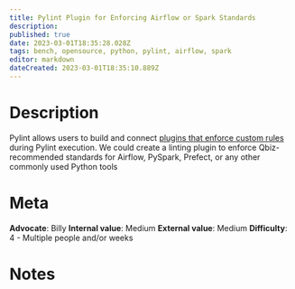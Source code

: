 ```yaml
---
title: Pylint Plugin for Enforcing Airflow or Spark Standards
description: 
published: true
date: 2023-03-01T18:35:28.028Z
tags: bench, opensource, python, pylint, airflow, spark
editor: markdown
dateCreated: 2023-03-01T18:35:10.889Z
---
```


# Description
Pylint allows users to build and connect [plugins that enforce custom rules](/https://pylint.pycqa.org/en/latest/development_guide/how_tos/plugins.html) during Pylint execution. We could create a linting plugin to enforce Qbiz-recommended standards for Airflow, PySpark, Prefect, or any other commonly used Python tools

# Meta
**Advocate**: Billy
**Internal value**: Medium
**External value**: Medium
**Difficulty**: 4 - Multiple people and/or weeks

# Notes
